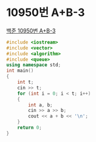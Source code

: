 # 10950번 A+B-3

[백준 10950번 A+B-3](https://www.acmicpc.net/problem/10950)

```c++
#include <iostream>
#include <vector>
#include <algorithm>
#include <queue>
using namespace std;
int main()
{
    int t;
    cin >> t;
    for (int i = 0; i < t; i++)
    {
        int a, b;
        cin >> a >> b;
        cout << a + b << '\n';
    }
    return 0;
}
```

